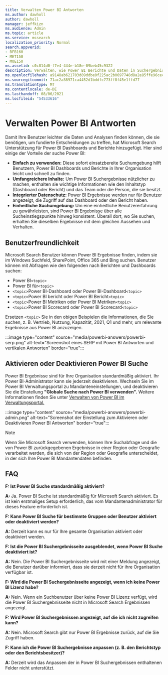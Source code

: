```yaml
---
title: Verwalten Power BI Antworten
ms.author: dawholl
author: dawholl
manager: jeffkizn
ms.audience: Admin
ms.topic: article
ms.service: mssearch
localization_priority: Normal
search.appverid:
- BFB160
- MET150
- MOE150
ms.assetid: c0c814d0-f7e4-444e-b18e-09beb45c9322
description: Verwalten, wie Power BI Berichte und Daten in Suchergebnissen angezeigt werden
ms.openlocfilehash: a9148ab621703d89ddbe0f225ac2b0697748d8a2e85ffe96cec1763e04deeda9
ms.sourcegitcommit: 71ac2a38971ca4452d1bddfc773ff8f45e1ffd77
ms.translationtype: MT
ms.contentlocale: de-DE
ms.lasthandoff: 08/06/2021
ms.locfileid: "54533616"
---
```

# <a name="manage-power-bi-answers"></a>Verwalten Power BI Antworten

Damit Ihre Benutzer leichter die Daten und Analysen finden können, die sie benötigen, um fundierte Entscheidungen zu treffen, hat Microsoft Search Unterstützung für Power BI Dashboards und Berichte hinzugefügt. Hier sind einige der Vorteile der suche Power BI:

* **Einfach zu verwenden:** Diese sofort einsatzbereite Suchumgebung hilft Benutzern, Power BI Dashboards und Berichte in Ihrer Organisation leicht und schnell zu finden.
* **Umfangreichere Inhalte:** Um Power BI Suchergebnisse nützlicher zu machen, enthalten sie wichtige Informationen wie den Inhaltstyp (Dashboard oder Bericht) und das Team oder die Person, die sie besitzt.
* **Integrierter Datenschutz:** Power BI Ergebnisse werden nur für Benutzer angezeigt, die Zugriff auf das Dashboard oder den Bericht haben.
* **Einheitliche Suchumgebung:** Um eine einheitliche Benutzererfahrung zu gewährleisten, sind Power BI Ergebnisse über alle Sucheinstiegspunkte hinweg konsistent. Überall dort, wo Sie suchen, erhalten Sie dieselben Ergebnisse mit dem gleichen Aussehen und Verhalten.

## <a name="what-users-experience"></a>Benutzerfreundlichkeit

Microsoft Search Benutzer können Power BI Ergebnisse finden, indem sie im Windows Suchfeld, SharePoint, Office 365 und Bing suchen. Benutzer können mit Abfragen wie den folgenden nach Berichten und Dashboards suchen:

* Power BI`<topic>`
* Power BI für`<topic>`
* `<topic>`Power BI-Dashboard oder Power BI-Dashboard`<topic>`
* `<topic>`Power BI bericht oder Power BI Bericht`<topic>`
* `<topic>`Power BI Metriken oder Power BI Metriken`<topic>`
* `<topic>`Power BI Scorecard oder Power BI Scorecard`<topic>`

Ersetzen `<topic>` Sie in den obigen Beispielen die Informationen, die Sie suchen, z. B. Vertrieb, Nutzung, Kapazität, 2021, Q1 und mehr, um relevante Ergebnisse aus Power BI anzuzeigen.

:::image type="content" source="media/powerbi-answers/powerbi-serp.png" alt-text="Screenshot eines SERP mit Power BI Antworten und vertikalen Antworten" border="true":::

## <a name="turn-power-bi-search-on-or-off"></a>Aktivieren oder Deaktivieren Power BI Suche

Power BI Ergebnisse sind für Ihre Organisation standardmäßig aktiviert. Ihr Power BI-Administrator kann sie jederzeit deaktivieren. Wechseln Sie im Power BI Verwaltungsportal zu Mandanteneinstellungen, und deaktivieren Sie die Einstellung **"Globale Suche nach Power BI verwenden".** Weitere Informationen finden Sie unter [Verwalten von Power BI im Verwaltungsportal.](/power-bi/admin/service-admin-portal#use-global-search-for-power-bi-preview)

:::image type="content" source="media/powerbi-answers/powerbi-admin.png" alt-text="Screenshot der Einstellung zum Aktivieren oder Deaktivieren Power BI Antworten" border="true":::

> [!NOTE]
> Wenn Sie Microsoft Search verwenden, können Ihre Suchabfrage und die von Power BI zurückgegebenen Ergebnisse in einer Region oder Geografie verarbeitet werden, die sich von der Region oder Geografie unterscheidet, in der sich Ihre Power BI Mandantendaten befinden.

## <a name="frequently-asked-questions"></a>FAQ

**F: Ist Power BI Suche standardmäßig aktiviert?**

**A:** Ja. Power BI Suche ist standardmäßig für Microsoft Search aktiviert. Es ist kein erstmaliges Setup erforderlich, das vom Mandantenadministrator für dieses Feature erforderlich ist.

**F: Kann Power BI Suche für bestimmte Gruppen oder Benutzer aktiviert oder deaktiviert werden?**

**A:** Derzeit kann es nur für Ihre gesamte Organisation aktiviert oder deaktiviert werden.

**F: Ist die Power BI Suchergebnisseite ausgeblendet, wenn Power BI Suche deaktiviert ist?**

**A:** Nein. Die Power BI Suchergebnisseite wird mit einer Meldung angezeigt, die Benutzer darüber informiert, dass sie derzeit nicht für ihre Organisation verfügbar ist.

**F: Wird die Power BI Suchergebnisseite angezeigt, wenn ich keine Power BI Lizenz habe?**

**A:** Nein. Wenn ein Suchbenutzer über keine Power BI Lizenz verfügt, wird die Power BI Suchergebnisseite nicht in Microsoft Search Ergebnissen angezeigt.

**F: Wird Power BI Suchergebnissen angezeigt, auf die ich nicht zugreifen kann?**

**A:** Nein. Microsoft Search gibt nur Power BI Ergebnisse zurück, auf die Sie Zugriff haben.

**F: Kann ich die Power BI Suchergebnisse anpassen (z. B. den Berichtstyp oder den Berichtsbesitzer)?**

**A:** Derzeit wird das Anpassen der in Power BI Suchergebnissen enthaltenen Felder nicht unterstützt.